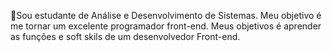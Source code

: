 👋Sou estudante de Análise e Desenvolvimento de Sistemas. Meu objetivo é me tornar um excelente programador front-end.
Meus objetivos é aprender as funções e soft skils de um desenvolvedor Front-end. 

